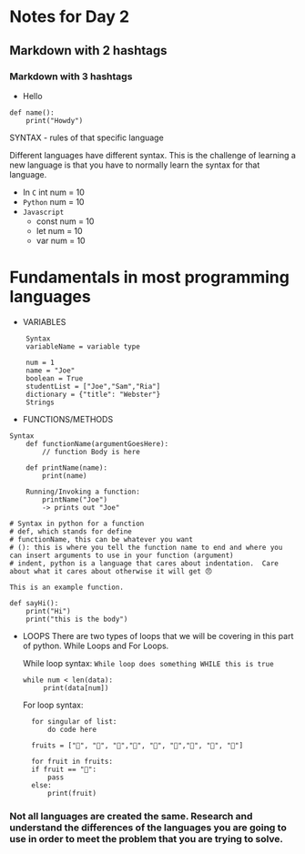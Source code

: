 # Notes for Day 2

## Markdown with 2 hashtags

### Markdown with 3 hashtags

- Hello

```
def name():
    print("Howdy")
```

SYNTAX - rules of that specific language

Different languages have different syntax. This is the challenge of learning a new language is that you have to normally learn the syntax for that language.

- In `C` int num = 10
- `Python` num = 10
- `Javascript`
  - const num = 10
  - let num = 10
  - var num = 10

# Fundamentals in most programming languages

- VARIABLES

```
    Syntax
    variableName = variable type

    num = 1
    name = "Joe"
    boolean = True
    studentList = ["Joe","Sam","Ria"]
    dictionary = {"title": "Webster"}
    Strings

```

- FUNCTIONS/METHODS

```
Syntax
    def functionName(argumentGoesHere):
        // function Body is here

    def printName(name):
        print(name)

    Running/Invoking a function:
        printName("Joe")
        -> prints out "Joe"
```

```
# Syntax in python for a function
# def, which stands for define
# functionName, this can be whatever you want
# (): this is where you tell the function name to end and where you can insert arguments to use in your function (argument)
# indent, python is a language that cares about indentation.  Care about what it cares about otherwise it will get 😠

This is an example function.

def sayHi():
    print("Hi")
    print("this is the body")
```

- LOOPS
  There are two types of loops that we will be covering in this part of python. While Loops and For Loops.

  While loop syntax:
  `While loop does something WHILE this is true`

  ```
  while num < len(data):
       print(data[num])
  ```

  For loop syntax:

  ```
    for singular of list:
        do code here

    fruits = ["🍎", "🍍", "🍌","🍎", "🍍", "🍌","🍎", "🍍", "🍌"]

    for fruit in fruits:
    if fruit == "🍌":
        pass
    else:
        print(fruit)
  ```

### Not all languages are created the same. Research and understand the differences of the languages you are going to use in order to meet the problem that you are trying to solve.
